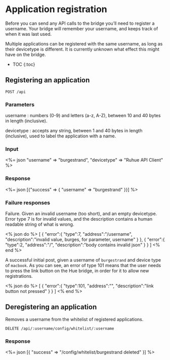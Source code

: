 # Application registration

Before you can send any API calls to the bridge you’ll need to register a username. Your
bridge will remember your username, and keeps track of when it was last used.

Multiple applications can be registered with the same username, as long as their devicetype
is different. It is currently unknown what effect this might have on the bridge.

- TOC
{:toc}

## Registering an application

    POST /api

### Parameters

username
: numbers (0-9) and letters (a-z, A-Z), between 10 and 40 bytes in length (inclusive).

devicetype
: accepts any string, between 1 and 40 bytes in length (inclusive), used to label the application with a name.

### Input

<%= json "username" => "burgestrand", "devicetype" => "Ruhue API Client" %>

### Response

<%= json [{"success" => { "username" => "burgestrand" }}] %>

### Failure responses

Failure. Given an invalid username (too short), and an empty devicetype. Error
type 7 is for invalid values, and the description contains a human readable
string of what is wrong.

<% json do %>
[
  {
    "error":{
      "type":7,
      "address":"/username",
      "description":"invalid value, burges, for parameter, username"
    }
  },
  {
    "error":{
      "type":2,
      "address":"/",
      "description":"body contains invalid json"
    }
  }
]
<% end %>

A successful initial post, given a username of `burgestrand` and device type of
`macbook`.  As you can see, an error of type 101 means that the user needs to
press the link button on the Hue bridge, in order for it to allow new registrations.

<% json do %>
[
  {
    "error":{
      "type":101,
      "address":"",
      "description":"link button not pressed"
    }
  }
]
<% end %>

## Deregistering an application

Removes a username from the whitelist of registered applications.

    DELETE /api/:username/config/whitelist/:username

### Response

<%= json [{ "success" => "/config/whitelist/burgestrand deleted" }] %>
